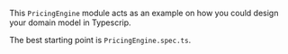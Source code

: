 This `PricingEngine` module acts as an example on how you could design your domain model in Typescrip.

The best starting point is `PricingEngine.spec.ts`. 
